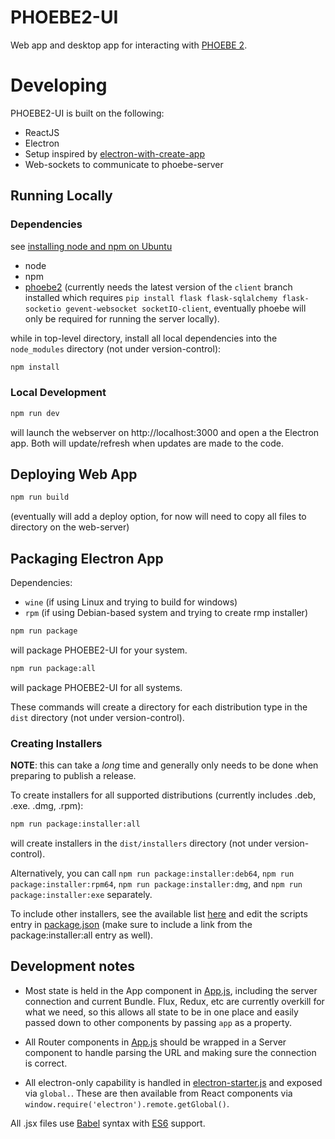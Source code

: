 # PHOEBE2-UI

Web app and desktop app for interacting with [PHOEBE 2](https://github.com/phoebe-project/phoebe2).


# Developing

PHOEBE2-UI is built on the following:
* ReactJS
* Electron
* Setup inspired by [electron-with-create-app](https://github.com/csepulv/electron-with-create-react-app)
* Web-sockets to communicate to phoebe-server

## Running Locally

### Dependencies

see [installing node and npm on Ubuntu](https://tecadmin.net/install-latest-nodejs-npm-on-ubuntu/)

  * node
  * npm
  * [phoebe2](https://www.github.com/phoebe-project/phoebe2) (currently needs the latest version of the `client` branch installed which requires `pip install flask flask-sqlalchemy flask-socketio gevent-websocket socketIO-client`, eventually phoebe will only be required for running the server locally).

while in top-level directory, install all local dependencies into the `node_modules` directory (not under version-control):

```bash
npm install
```

### Local Development

```bash
npm run dev
```

will launch the webserver on http://localhost:3000 and open a the Electron app.  Both will update/refresh when updates are made to the code.

## Deploying Web App

```bash
npm run build
```

(eventually will add a deploy option, for now will need to copy all files to directory on the web-server)

## Packaging Electron App

Dependencies:
* `wine` (if using Linux and trying to build for windows)
* `rpm` (if using Debian-based system and trying to create rmp installer)

```bash
npm run package
```

will package PHOEBE2-UI for your system.


```bash
npm run package:all
```

will package PHOEBE2-UI for all systems.

These commands will create a directory for each distribution type in the `dist` directory (not under version-control).

### Creating Installers

**NOTE**: this can take a *long* time and generally only needs to be done when preparing to publish a release.

To create installers for all supported distributions (currently includes .deb, .exe. .dmg, .rpm):

```bash
npm run package:installer:all
```

will create installers in the `dist/installers` directory (not under version-control).

Alternatively, you can call `npm run package:installer:deb64`, `npm run package:installer:rpm64`, `npm run package:installer:dmg`, and `npm run package:installer:exe` separately.  


To include other installers, see the available list [here](https://github.com/electron-userland/electron-packager#distributable-creators) and edit the scripts entry in [package.json](package.json) (make sure to include a link from the package:installer:all entry as well).


## Development notes

* Most state is held in the App component in [App.js](/src/App.js), including the server connection and current Bundle.  Flux, Redux, etc are currently overkill for what we need, so this allows all state to be in one place and easily passed down to other components by passing `app` as a property.

* All Router components in [App.js](/src/App.js) should be wrapped in a Server component to handle parsing the URL and making sure the connection is correct.

* All electron-only capability is handled in [electron-starter.js](/src/electron-starter.js) and exposed via `global.`.  These are then available from React components via `window.require('electron').remote.getGlobal()`.

All .jsx files use [Babel](https://babeljs.io/) syntax with [ES6](http://es6-features.org/) support.
